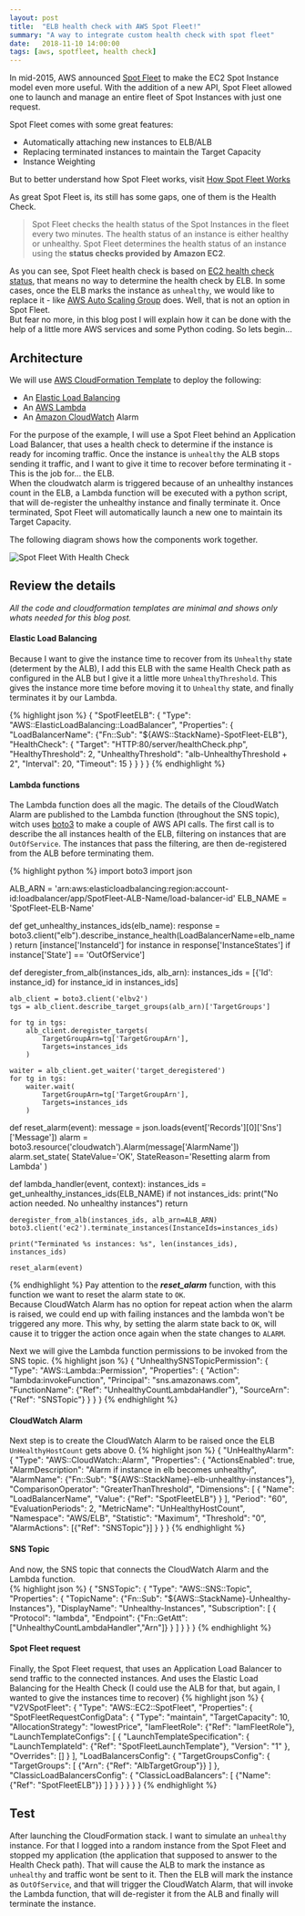 ```yaml
---
layout: post
title:  "ELB health check with AWS Spot Fleet!"
summary: "A way to integrate custom health check with spot fleet"
date:   2018-11-10 14:00:00
tags: [aws, spotfleet, health check]
---
```

In mid-2015, AWS announced [Spot Fleet][spotfleet-annunced] to make the EC2 Spot Instance model even more useful. With the addition of a new API, Spot Fleet allowed one to launch and manage an entire fleet of Spot Instances with just one request.
  
Spot Fleet comes with some great features:
* Automatically attaching new instances to ELB/ALB
* Replacing terminated instances to maintain the Target Capacity
* Instance Weighting
 
But to better understand how Spot Fleet works, visit [How Spot Fleet Works][aws-spotfleet]
  
As great Spot Fleet is, its still has some gaps, one of them is the Health Check.  
> Spot Fleet checks the health status of the Spot Instances in the fleet every two minutes. The health status of an instance is either healthy or unhealthy. Spot Fleet determines the health status of an instance using the **status checks provided by Amazon EC2**.  

As you can see, Spot Fleet health check is based on [EC2 health check status][aws-ec2-check-status], that means no way to determine the health check by ELB.
In some cases, once the ELB marks the instance as `unhealthy`, we would like to replace it - like [AWS Auto Scaling Group][aws-asg] does. Well, that is not an option in Spot Fleet.  
But fear no more, in this blog post I will explain how it can be done with the help of a little more AWS services and some Python coding.
So lets begin...

## Architecture

We will use [AWS CloudFormation Template][aws-cloudformation-template] to deploy the following:
* An [Elastic Load Balancing][aws-elb]
* An [AWS Lambda][aws-lambda]
* An [Amazon CloudWatch][aws-cloudwatch] Alarm

For the purpose of the example, I will use a Spot Fleet behind an Application Load Balancer, that uses a health check to determine if the instance is ready for incoming traffic.
Once the instance is `unhealthy` the ALB stops sending it traffic, and I want to give it time to recover before terminating it - This is the job for... the ELB.  
When the cloudwatch alarm is triggered because of an unhealthy instances count in the ELB, a Lambda function will be executed with a python script, that will de-register the unhealthy instance and finally terminate it.
Once terminated, Spot Fleet will automatically launch a new one to maintain its Target Capacity.  

The following diagram shows how the components work together.  

![Spot Fleet With Health Check](/assets/images/spotfleet-healthcheck/spotfleet-healthcheck.png)

## Review the details
_All the code and cloudformation templates are minimal and shows only whats needed for this blog post._

#### Elastic Load Balancing
Because I want to give the instance time to recover from its `Unhealthy` state (determent by the ALB), 
I add this ELB with the same Health Check path as configured in the ALB but I give it a little more `UnhealthyThreshold`. 
This gives the instance more time before moving it to `Unhealthy` state, and finally terminates it by our Lambda.  

{% highlight json %}
{
  "SpotFleetELB": {
    "Type": "AWS::ElasticLoadBalancing::LoadBalancer",
    "Properties": {
      "LoadBalancerName": {"Fn::Sub": "${AWS::StackName}-SpotFleet-ELB"},
      "HealthCheck": {
        "Target": "HTTP:80/server/healthCheck.php",
        "HealthyThreshold": 2,
        "UnhealthyThreshold": "alb-UnhealthyThreshold + 2",
        "Interval": 20,
        "Timeout": 15
      }
    }
  }
}
{% endhighlight %}

#### Lambda functions
The Lambda function does all the magic. The details of the CloudWatch Alarm are published to the Lambda function (throughout the SNS topic),
witch uses [boto3](https://boto3.readthedocs.io) to make a couple of AWS API calls. 
The first call is to describe the all instances health of the ELB, filtering on instances that are `OutOfService`. 
The instances that pass the filtering, are then de-registered from the ALB before terminating them.  

{% highlight python %}
import boto3
import json

ALB_ARN = 'arn:aws:elasticloadbalancing:region:account-id:loadbalancer/app/SpotFleet-ALB-Name/load-balancer-id'
ELB_NAME = 'SpotFleet-ELB-Name'

def get_unhealthy_instances_ids(elb_name):
    response = boto3.client("elb").describe_instance_health(LoadBalancerName=elb_name)
    return [instance['InstanceId'] for instance in response['InstanceStates'] if instance['State'] == 'OutOfService']
		
def deregister_from_alb(instances_ids, alb_arn):
    instances_ids = [{'Id': instance_id} for instance_id in instances_ids]
	
    alb_client = boto3.client('elbv2')
    tgs = alb_client.describe_target_groups(alb_arn)['TargetGroups']

    for tg in tgs:
        alb_client.deregister_targets(
            TargetGroupArn=tg['TargetGroupArn'],
            Targets=instances_ids
        )

    waiter = alb_client.get_waiter('target_deregistered')
    for tg in tgs:
        waiter.wait(
            TargetGroupArn=tg['TargetGroupArn'],
            Targets=instances_ids
        )
        
def reset_alarm(event):
    message = json.loads(event['Records'][0]['Sns']['Message'])
    alarm = boto3.resource('cloudwatch').Alarm(message['AlarmName'])
    alarm.set_state(
        StateValue='OK',
        StateReason='Resetting alarm from Lambda'
    )

def lambda_handler(event, context):
    instances_ids = get_unhealthy_instances_ids(ELB_NAME)
    if not instances_ids:
        print("No action needed. No unhealthy instances")
        return
    
    deregister_from_alb(instances_ids, alb_arn=ALB_ARN)
    boto3.client('ec2').terminate_instances(InstanceIds=instances_ids)
    
    print("Terminated %s instances: %s", len(instances_ids), instances_ids)
    
    reset_alarm(event)
{% endhighlight %}
Pay attention to the **_reset_alarm_** function, with this function we want to reset the alarm state to `OK`.  
Because CloudWatch Alarm has no option for repeat action when the alarm is raised, we could end up with failing instances 
and the lambda won't be triggered any more. This why, by setting the alarm state back to `OK`, will cause it to trigger the action once again when the state changes to `ALARM`.

Next we will give the Lambda function permissions to be invoked from the SNS topic.
{% highlight json %}
{
  "UnhealthySNSTopicPermission": {
    "Type": "AWS::Lambda::Permission",
    "Properties": {
      "Action": "lambda:invokeFunction",
      "Principal": "sns.amazonaws.com",
      "FunctionName": {"Ref": "UnhealthyCountLambdaHandler"},
      "SourceArn": {"Ref": "SNSTopic"}
    }
  }
}
{% endhighlight %}

#### CloudWatch Alarm
Next step is to create the CloudWatch Alarm to be raised once the ELB `UnHealthyHostCount` gets above 0.
{% highlight json %}
{
  "UnHealthyAlarm": {
    "Type": "AWS::CloudWatch::Alarm",
    "Properties": {
      "ActionsEnabled": true,
      "AlarmDescription": "Alarm if instance in elb becomes unhealthy",
      "AlarmName": {"Fn::Sub": "${AWS::StackName}-elb-unhealthy-instances"},
      "ComparisonOperator": "GreaterThanThreshold",
      "Dimensions": [
        {
          "Name": "LoadBalancerName",
          "Value": {"Ref": "SpotFleetELB"}
        }
      ],
      "Period": "60",
      "EvaluationPeriods": 2,
      "MetricName": "UnHealthyHostCount",
      "Namespace": "AWS/ELB",
      "Statistic": "Maximum",
      "Threshold": "0",
      "AlarmActions": [{"Ref": "SNSTopic"}]
    }
  }
}
{% endhighlight %}

#### SNS Topic
And now, the SNS topic that connects the CloudWatch Alarm and the Lambda function.  
{% highlight json %}
{
  "SNSTopic": {
    "Type": "AWS::SNS::Topic",
    "Properties": {
      "TopicName": {"Fn::Sub": "${AWS::StackName}-Unhealthy-Instances"},
      "DisplayName": "Unhealthy-Instances",
      "Subscription": [
        {
          "Protocol": "lambda",
          "Endpoint": {"Fn::GetAtt": ["UnhealthyCountLambdaHandler","Arn"]}
        }
      ]
    }
  }
}
{% endhighlight %}

#### Spot Fleet request
Finally, the Spot Fleet request, that uses an Application Load Balancer to send traffic to the connected instances. 
And uses the Elastic Load Balancing for the Health Check (I could use the ALB for that, but again, I wanted to give the instances time to recover)
{% highlight json %}
{
  "V2VSpotFleet": {
    "Type": "AWS::EC2::SpotFleet",
    "Properties": {
      "SpotFleetRequestConfigData": {
        "Type": "maintain",
        "TargetCapacity": 10,
        "AllocationStrategy": "lowestPrice",
        "IamFleetRole": {"Ref": "IamFleetRole"},
        "LaunchTemplateConfigs": [
          {
            "LaunchTemplateSpecification": {
              "LaunchTemplateId": {"Ref": "SpotFleetLaunchTemplate"},
              "Version": "1"
            },
            "Overrides": []
          }
        ],
        "LoadBalancersConfig": {
          "TargetGroupsConfig": {
            "TargetGroups": [
              {"Arn": {"Ref": "AlbTargetGroup"}}
            ]
          },
          "ClassicLoadBalancersConfig": {
            "ClassicLoadBalancers": [
              {"Name": {"Ref": "SpotFleetELB"}}
            ]
          }
        }
      }
    }
  }
}
{% endhighlight %}

## Test
After launching the CloudFormation stack. I want to simulate an `unhealthy` instance. For that I logged into a random instance from the Spot Fleet and stopped my application (the application that supposed to answer to the Health Check path).
That will cause the ALB to mark the instance as `unhealthy` and traffic wont be sent to it. Then the ELB will mark the instance as `OutOfService`, and that will trigger the CloudWatch Alarm, that will invoke the Lambda function, that will de-register it from the ALB and finally will terminate the instance.


[spotfleet-annunced]: https://aws.amazon.com/blogs/aws/amazon-ec2-spot-fleet-api-manage-thousands-of-instances-with-one-request
[aws-spotfleet]: https://docs.aws.amazon.com/AWSEC2/latest/UserGuide/spot-fleet.html
[aws-ec2-check-status]: https://docs.aws.amazon.com/AWSEC2/latest/UserGuide/monitoring-system-instance-status-check.html
[aws-asg]: https://docs.aws.amazon.com/autoscaling/ec2/userguide/GettingStartedTutorial.html
[aws-cloudformation-template]: https://aws.amazon.com/cloudformation/aws-cloudformation-templates
[aws-elb]: https://aws.amazon.com/elasticloadbalancing
[aws-lambda]: https://aws.amazon.com/lambda
[aws-cloudwatch]: https://aws.amazon.com/cloudwatch 
